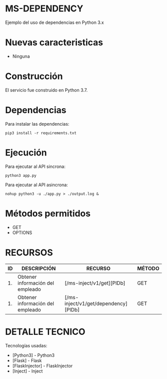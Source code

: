 # MS-DEPENDENCY
Ejemplo del uso de dependencias en Python 3.x
# Nuevas caracteristicas
  - Ninguna
# Construcción
El servicio fue construido en Python 3.7.
# Dependencias
Para instalar las dependencias:
```
pip3 install -r requirements.txt 
```
# Ejecución
Para ejecutar al API sincrona:
```
python3 app.py
```
Para ejecutar al API asincrona:
```
nohup python3 -u ./app.py > ./output.log &
```
# Métodos permitidos
- GET
- OPTIONS
# RECURSOS
| ID | DESCRIPCIÓN | RECURSO | MÉTODO |
| ------ | ------ | ------ |------ |
|1.|Obtener información del empleado|[/ms-inject/v1/get][PlDb]|GET|
|1.|Obtener información del empleado|[/ms-inject/v1/get/dependency][PlDb]|GET|
# DETALLE TECNICO

Tecnologías usadas:

* [Python3] - Python3
* [Flask] - Flask
* [FlaskInjector] - FlaskInjector
* [Inject] - Inject